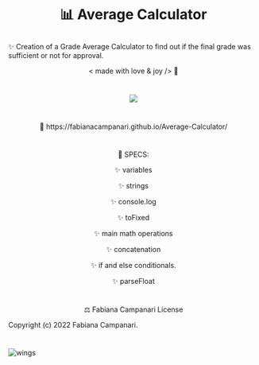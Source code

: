 # <p align="center"> 📊 Average Calculator </p>


✨ Creation of a Grade Average Calculator to find out if the final grade was sufficient or not for approval.

<p align="center"> < made with love & joy /> 🤎 

#

 <p align="center">
  <img src="https://user-images.githubusercontent.com/113218619/205453739-55f03692-1250-4269-9933-08c17a46b41b.png" />
</p>

#

 <p align="center"> 🚀 https://fabianacampanari.github.io/Average-Calculator/
</p>

#

<p align="center"> 📌 SPECS: </p>

<p align="center"> ✨ variables </p>

<p align="center"> ✨ strings </p>

<p align="center"> ✨ console.log </p>

<p align="center"> ✨ toFixed </p>

<p align="center"> ✨ main math operations </p>

<p align="center"> ✨ concatenation  </p>

<p align="center"> ✨ if and else conditionals.  </p>

<p align="center"> ✨ parseFloat 
</p>

#

<p align="center"> ⚖️ Fabiana Campanari License

 Copyright (c) 2022 Fabiana Campanari.

#

![wings](https://user-images.githubusercontent.com/113218619/209191284-03aa41b1-c448-4f95-885f-a50788ed23f5.gif)

 

